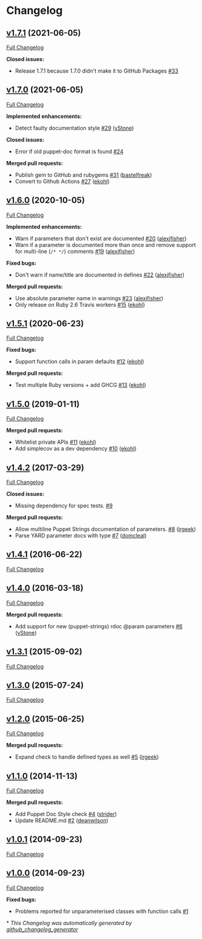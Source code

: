 # Changelog

## [v1.7.1](https://github.com/voxpupuli/puppet-lint-param-docs/tree/v1.7.1) (2021-06-05)

[Full Changelog](https://github.com/voxpupuli/puppet-lint-param-docs/compare/v1.7.0...v1.7.1)

**Closed issues:**

- Release 1.7.1 because 1.7.0 didn't make it to GitHub Packages [\#33](https://github.com/voxpupuli/puppet-lint-param-docs/issues/33)

## [v1.7.0](https://github.com/voxpupuli/puppet-lint-param-docs/tree/v1.7.0) (2021-06-05)

[Full Changelog](https://github.com/voxpupuli/puppet-lint-param-docs/compare/v1.6.0...v1.7.0)

**Implemented enhancements:**

- Detect faulty documentation style [\#29](https://github.com/voxpupuli/puppet-lint-param-docs/pull/29) ([vStone](https://github.com/vStone))

**Closed issues:**

- Error if old puppet-doc format is found [\#24](https://github.com/voxpupuli/puppet-lint-param-docs/issues/24)

**Merged pull requests:**

- Publish gem to GitHub and rubygems [\#31](https://github.com/voxpupuli/puppet-lint-param-docs/pull/31) ([bastelfreak](https://github.com/bastelfreak))
- Convert to Github Actions [\#27](https://github.com/voxpupuli/puppet-lint-param-docs/pull/27) ([ekohl](https://github.com/ekohl))

## [v1.6.0](https://github.com/voxpupuli/puppet-lint-param-docs/tree/v1.6.0) (2020-10-05)

[Full Changelog](https://github.com/voxpupuli/puppet-lint-param-docs/compare/v1.5.1...v1.6.0)

**Implemented enhancements:**

- Warn if parameters that don't exist are documented [\#20](https://github.com/voxpupuli/puppet-lint-param-docs/pull/20) ([alexjfisher](https://github.com/alexjfisher))
- Warn if a parameter is documented more than once and remove support for multi-line \(`/* */`\) comments [\#19](https://github.com/voxpupuli/puppet-lint-param-docs/pull/19) ([alexjfisher](https://github.com/alexjfisher))

**Fixed bugs:**

- Don't warn if name/title are documented in defines [\#22](https://github.com/voxpupuli/puppet-lint-param-docs/pull/22) ([alexjfisher](https://github.com/alexjfisher))

**Merged pull requests:**

- Use absolute parameter name in warnings [\#23](https://github.com/voxpupuli/puppet-lint-param-docs/pull/23) ([alexjfisher](https://github.com/alexjfisher))
- Only release on Ruby 2.6 Travis workers [\#15](https://github.com/voxpupuli/puppet-lint-param-docs/pull/15) ([ekohl](https://github.com/ekohl))

## [v1.5.1](https://github.com/voxpupuli/puppet-lint-param-docs/tree/v1.5.1) (2020-06-23)

[Full Changelog](https://github.com/voxpupuli/puppet-lint-param-docs/compare/v1.5.0...v1.5.1)

**Fixed bugs:**

- Support function calls in param defaults [\#12](https://github.com/voxpupuli/puppet-lint-param-docs/pull/12) ([ekohl](https://github.com/ekohl))

**Merged pull requests:**

- Test multiple Ruby versions + add GHCG [\#13](https://github.com/voxpupuli/puppet-lint-param-docs/pull/13) ([ekohl](https://github.com/ekohl))

## [v1.5.0](https://github.com/voxpupuli/puppet-lint-param-docs/tree/v1.5.0) (2019-01-11)

[Full Changelog](https://github.com/voxpupuli/puppet-lint-param-docs/compare/v1.4.2...v1.5.0)

**Merged pull requests:**

- Whitelist private APIs [\#11](https://github.com/voxpupuli/puppet-lint-param-docs/pull/11) ([ekohl](https://github.com/ekohl))
- Add simplecov as a dev dependency [\#10](https://github.com/voxpupuli/puppet-lint-param-docs/pull/10) ([ekohl](https://github.com/ekohl))

## [v1.4.2](https://github.com/voxpupuli/puppet-lint-param-docs/tree/v1.4.2) (2017-03-29)

[Full Changelog](https://github.com/voxpupuli/puppet-lint-param-docs/compare/v1.4.1...v1.4.2)

**Closed issues:**

- Missing dependency for spec tests. [\#9](https://github.com/voxpupuli/puppet-lint-param-docs/issues/9)

**Merged pull requests:**

- Allow multiline Puppet Strings documentation of parameters. [\#8](https://github.com/voxpupuli/puppet-lint-param-docs/pull/8) ([irgeek](https://github.com/irgeek))
- Parse YARD parameter docs with type [\#7](https://github.com/voxpupuli/puppet-lint-param-docs/pull/7) ([domcleal](https://github.com/domcleal))

## [v1.4.1](https://github.com/voxpupuli/puppet-lint-param-docs/tree/v1.4.1) (2016-06-22)

[Full Changelog](https://github.com/voxpupuli/puppet-lint-param-docs/compare/v1.4.0...v1.4.1)

## [v1.4.0](https://github.com/voxpupuli/puppet-lint-param-docs/tree/v1.4.0) (2016-03-18)

[Full Changelog](https://github.com/voxpupuli/puppet-lint-param-docs/compare/v1.3.1...v1.4.0)

**Merged pull requests:**

- Add support for new \(puppet-strings\) rdoc @param parameters [\#6](https://github.com/voxpupuli/puppet-lint-param-docs/pull/6) ([vStone](https://github.com/vStone))

## [v1.3.1](https://github.com/voxpupuli/puppet-lint-param-docs/tree/v1.3.1) (2015-09-02)

[Full Changelog](https://github.com/voxpupuli/puppet-lint-param-docs/compare/v1.3.0...v1.3.1)

## [v1.3.0](https://github.com/voxpupuli/puppet-lint-param-docs/tree/v1.3.0) (2015-07-24)

[Full Changelog](https://github.com/voxpupuli/puppet-lint-param-docs/compare/v1.2.0...v1.3.0)

## [v1.2.0](https://github.com/voxpupuli/puppet-lint-param-docs/tree/v1.2.0) (2015-06-25)

[Full Changelog](https://github.com/voxpupuli/puppet-lint-param-docs/compare/v1.1.0...v1.2.0)

**Merged pull requests:**

- Expand check to handle defined types as well [\#5](https://github.com/voxpupuli/puppet-lint-param-docs/pull/5) ([irgeek](https://github.com/irgeek))

## [v1.1.0](https://github.com/voxpupuli/puppet-lint-param-docs/tree/v1.1.0) (2014-11-13)

[Full Changelog](https://github.com/voxpupuli/puppet-lint-param-docs/compare/v1.0.1...v1.1.0)

**Merged pull requests:**

- Add Puppet Doc Style check [\#4](https://github.com/voxpupuli/puppet-lint-param-docs/pull/4) ([strider](https://github.com/strider))
- Update README.md [\#2](https://github.com/voxpupuli/puppet-lint-param-docs/pull/2) ([deanwilson](https://github.com/deanwilson))

## [v1.0.1](https://github.com/voxpupuli/puppet-lint-param-docs/tree/v1.0.1) (2014-09-23)

[Full Changelog](https://github.com/voxpupuli/puppet-lint-param-docs/compare/v1.0.0...v1.0.1)

## [v1.0.0](https://github.com/voxpupuli/puppet-lint-param-docs/tree/v1.0.0) (2014-09-23)

[Full Changelog](https://github.com/voxpupuli/puppet-lint-param-docs/compare/8009750386fc1a1b9ab53331d5d42e1c6c45a979...v1.0.0)

**Fixed bugs:**

- Problems reported for unparameterised classes with function calls [\#1](https://github.com/voxpupuli/puppet-lint-param-docs/issues/1)



\* *This Changelog was automatically generated by [github_changelog_generator](https://github.com/github-changelog-generator/github-changelog-generator)*
